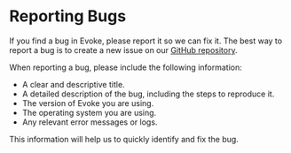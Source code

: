 # Reporting Bugs

If you find a bug in Evoke, please report it so we can fix it. The best way to report a bug is to create a new issue on our [GitHub repository](https://github.com/Bitlatte/evoke/issues).

When reporting a bug, please include the following information:

-   A clear and descriptive title.
-   A detailed description of the bug, including the steps to reproduce it.
-   The version of Evoke you are using.
-   The operating system you are using.
-   Any relevant error messages or logs.

This information will help us to quickly identify and fix the bug.
